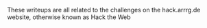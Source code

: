 These writeups are all related to the challenges on the hack.arrrg.de website, otherwise known as Hack the Web
